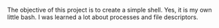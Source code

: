 The objective of this project is to create a simple shell. Yes, it is my own little bash. I was learned a lot about processes and file descriptors.
